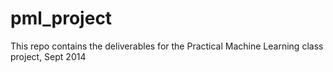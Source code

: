 pml_project
===========

This repo contains the deliverables for the Practical Machine Learning class project, Sept 2014
